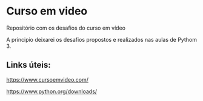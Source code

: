 # Curso em video
Repositório com os desafios do curso em vídeo

A principio deixarei os desafios propostos e realizados nas aulas de Pythom 3.

## Links úteis:
https://www.cursoemvideo.com/

https://www.python.org/downloads/

